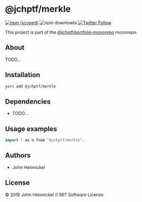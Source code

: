 # @jchptf/merkle

[![npm (scoped)](https://img.shields.io/npm/v/@jchptf/merkle.svg)](https://www.npmjs.com/package/@jchptf/merkle)
![npm downloads](https://img.shields.io/npm/dm/@jchptf/merkle.svg)
[![Twitter Follow](https://img.shields.io/twitter/follow/jchptf_monorepo.svg?style=flat-square&label=twitter)](https://twitter.com/jchptf_monorepo)


This project is part of the
[@jchptf/portfolio-monorepo](https://github.com/jheinnic/portfolio-monorepo/) monorepo.

<!-- TOC depthFrom:2 depthTo:3 -->

<!-- /TOC -->

## About

TODO...

## Installation

```bash
yarn add @jchptf/merkle
```

## Dependencies

- TODO...

## Usage examples

```typescript
import * as m from "@jchptf/merkle";
```

## Authors

- John Heinnickel

## License

&copy; 2018 John Heinnickel // MIT Software License
